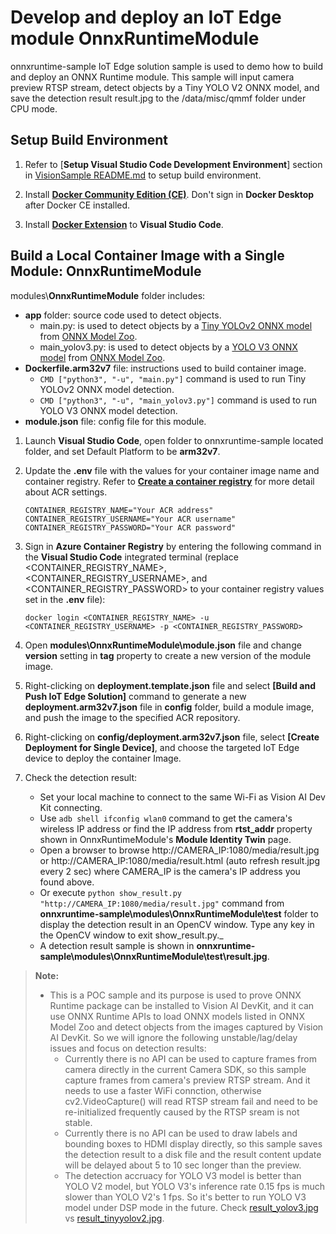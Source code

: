 # Develop and deploy an IoT Edge module OnnxRuntimeModule

onnxruntime-sample IoT Edge solution sample is used to demo how to build and deploy an ONNX Runtime module.  This sample will input camera preview RTSP stream, detect objects by a Tiny YOLO V2 ONNX model, and save the detection result result.jpg to the /data/misc/qmmf folder under CPU mode.

## Setup Build Environment

1. Refer to [**Setup Visual Studio Code Development Environment**] section in [VisionSample README.md](../VisionSample/README.md) to setup build environment.

1. Install [**Docker Community Edition (CE)**](https://docs.docker.com/install/#supported-platforms).  Don't sign in **Docker Desktop** after Docker CE installed.

1. Install [**Docker Extension**](https://marketplace.visualstudio.com/items?itemName=PeterJausovec.vscode-docker) to **Visual Studio Code**.

## Build a Local Container Image with a Single Module: OnnxRuntimeModule

modules\\**OnnxRuntimeModule** folder includes:
   * **app** folder: source code used to detect objects.
       * main.py: is used to detect objects by a [Tiny YOLOv2 ONNX model](https://onnxzoo.blob.core.windows.net/models/opset_8/tiny_yolov2/tiny_yolov2.tar.gz) from [ONNX Model Zoo](https://github.com/onnx/models).
       * main_yolov3.py: is used to detect objects by a [YOLO V3 ONNX model](https://onnxzoo.blob.core.windows.net/models/opset_10/yolov3/yolov3.tar.gz) from [ONNX Model Zoo](https://github.com/onnx/models).
   * **Dockerfile.arm32v7** file: instructions used to build container image.
       * `CMD ["python3", "-u", "main.py"]` command is used to run Tiny YOLOv2 ONNX model detection.
       * `CMD ["python3", "-u", "main_yolov3.py"]` command is used to run YOLO V3 ONNX model detection.
   * **module.json** file: config file for this module.

1. Launch **Visual Studio Code**, open folder to onnxruntime-sample located folder, and set Default Platform to be **arm32v7**.

2. Update the **.env** file with the values for your container image name and container registry.  Refer to [**Create a container registry**](https://docs.microsoft.com/en-us/azure/iot-edge/tutorial-python-module#create-a-container-registry) for more detail about ACR settings.
     ```<language>
     CONTAINER_REGISTRY_NAME="Your ACR address"
     CONTAINER_REGISTRY_USERNAME="Your ACR username"
     CONTAINER_REGISTRY_PASSWORD="Your ACR password"
     ```

3. Sign in **Azure Container Registry** by entering the following command in the **Visual Studio Code** integrated terminal (replace <CONTAINER_REGISTRY_NAME>, <CONTAINER_REGISTRY_USERNAME>, and <CONTAINER_REGISTRY_PASSWORD> to your container registry values set in the **.env** file):
    ```<language>
    docker login <CONTAINER_REGISTRY_NAME> -u <CONTAINER_REGISTRY_USERNAME> -p <CONTAINER_REGISTRY_PASSWORD> 
    ```

4. Open **modules\OnnxRuntimeModule\module.json** file and change **version** setting in **tag** property to create a new version of the module image.

5. Right-clicking on **deployment.template.json** file and select **[Build and Push IoT Edge Solution]** command to generate a new **deployment.arm32v7.json** file in **config** folder, build a module image, and push the image to the specified ACR repository.

6. Right-clicking on **config/deployment.arm32v7.json** file, select **[Create Deployment for Single Device]**, and choose the targeted IoT Edge device to deploy the container Image.

7. Check the detection result:

    * Set your local machine to connect to the same Wi-Fi as Vision AI Dev Kit connecting.
    * Use `adb shell ifconfig wlan0` command to get the camera's wireless IP address or find the IP address from **rtst_addr** property shown in OnnxRuntimeModule's **Module Identity Twin** page.
    * Open a browser to browse http://CAMERA_IP:1080/media/result.jpg or http://CAMERA_IP:1080/media/result.html (auto refresh result.jpg every 2 sec) where CAMERA_IP is the camera's IP address you found above.
    * Or execute `python show_result.py "http://CAMERA_IP:1080/media/result.jpg"` command from **onnxruntime-sample\modules\OnnxRuntimeModule\test** folder to display the detection result in an OpenCV window.  Type any key in the OpenCV window to exit show_result.py._
    * A detection result sample is shown in **onnxruntime-sample\modules\OnnxRuntimeModule\test\result.jpg**.

> **Note:**
> * This is a POC sample and its purpose is used to prove ONNX Runtime package can be installed to Vision AI DevKit, and it can use ONNX Runtime APIs to load ONNX models listed in ONNX Model Zoo and detect objects from the images captured by Vision AI DevKit.  So we will ignore the following unstable/lag/delay issues and focus on detection results:
>     * Currently there is no API can be used to capture frames from camera directly in the current Camera SDK, so this sample capture frames from camera's preview RTSP stream.  And it needs to use a faster WiFi connction, otherwise cv2.VideoCapture() will read RTSP stream fail and need to be re-initialized frequently caused by the RTSP sream is not stable.
>     * Currently there is no API can be used to draw labels and bounding boxes to HDMI display directly, so this sample saves the detection result to a disk file and the result content update will be delayed about 5 to 10 sec longer than the preview.
>     * The detection accruacy for YOLO V3 model is better than YOLO V2 model, but YOLO V3's inference rate 0.15 fps is much slower than YOLO V2's 1 fps.  So it's better to run YOLO V3 model under DSP mode in the future. Check [result_yolov3.jpg](./modules/OnnxRuntimeModule/test/result_yolov3.jpg) vs [result_tinyyolov2.jpg](./modules/OnnxRuntimeModule/test/result_tinyyolov2.jpg).

